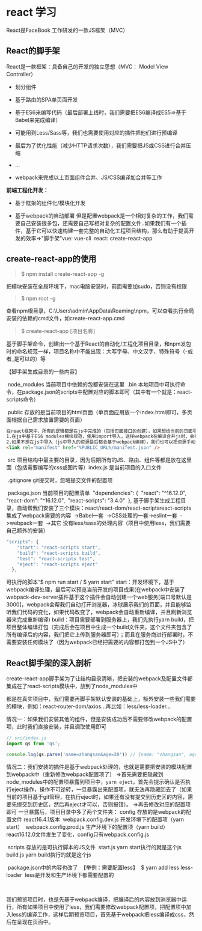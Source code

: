# react 学习
React是FaceBook 工作研发的一款JS框架（MVC）
## React的脚手架
React是一款框架：具备自己的开发的独立思想（MVC： Model View Controller）
- 划分组件

- 基于路由的SPA单页面开发

- 基于ES6来编写代码（最后部署上线时，我们需要把ES6编译成ES5=>基于Babel来完成编译）

- 可能用到Less/Sass等，我们也需要使用对应的插件把他们进行预编译

- 最后为了优化性能（减少HTTP请求次数），我们需要把JS或CSS进行合并压缩

- ...

- webpack来完成以上页面组件合并、JS/CSS编译加合并等工作

**前端工程化开发：**

- 基于框架的组件化/模块化开发

- 基于webpack的自动部署
但是配置webpack是一个相对复杂的工作，我们需要自己安装很多包，还需要自己写相对复杂的配置文件..如果我们有一个插件，基于它可以快速构建一套完整的自动化工程项目结构，那么有助于提高开发的效率=>"脚手架"
	​	vue: vue-cli
	​	react: create-react-app
## create-react-app的使用
> $ npm install create-react-app -g

把模块安装在全局环境下，mac电脑安装时，前面需要加sudo，否则没有权限

> $ npm root -g

查看npm根目录，C:\Users\admin\AppData\Roaming\npm，可以查看执行全局安装的依赖的cmd文件，如create-react-app.cmd

> $ create-react-app [项目名称]

基于脚手架命令，创建出一个基于React的自动化/工程化项目目录，和npm发包时的命名规范一样，项目名称中不能出现：大写字母、中文汉字、特殊符号（-或者_是可以的）等

【脚手架生成目录的一些内容】

​	node_modules 当前项目中依赖的包都安装在这里
​	.bin 本地项目中可执行命令，在package.json的scripts中配置对应的脚本即可（其中有一个就是：react-scripts命令）

​	public 存放的是当前项目的html页面（单页面应用放一个index.html即可，多页面根据自己需求放置需要的页面）

```html
在react框架中，所有的逻辑都是在js中完成的（包括页面接口的创建），如果想给当前的页面导入一些css样式或img图片等内容，我们有两种方式：
1.在js中基于ES6 modules模块规范，使用import导入，这样webpack在编译合并js时，会把导入的资源文件等插入到页面的结构中（绝对不能在js管控的结构中通过相对目录./或者../，导入资源，因为在webpack编译时，地址就不在是之前的地址了）
2.如果不想在js中导入（js中导入的资源最后都会基于webpack编译），我们也可以把资源手动的在html中导入，但是html最后也要基于webpack编译，导入的地址也不建议写相对地址，而是使用 "%PUBLIC_URL% 写成绝对地址
<link rel="manifest" href="%PUBLIC_URL%/manifest.json" />
```

​	src 项目结构中最主要的目录，因为后期所有的JS、路由、组件等都是放在这里面（包括需要编写的css或图片等）
​		index.js 是当前项目的入口文件

​		.gitignore git提交时，忽略提交文件的配置项

​		package.json 当前项目的配置清单
​				"dependencies": {
​					"react": "^16.12.0",
​					"react-dom": "^16.12.0",
​					"react-scripts": "3.4.0"
​				},
​				基于脚手架生成工程目录，自动帮我们安装了三个模块：react/react-dom/react-scripts
​				react-scripts集成了webpack需要的内容
​					->Babel一套
​					->CSS处理的一套
​					->eslint一套
​					->webpack一套
​					->其它
​				没有less/sass的处理内容（项目中使用less，我们需要自己额外的安装）

```js
"scripts": {
    "start": "react-scripts start",
    "build": "react-scripts build",
    "test": "react-scripts test",
    "eject": "react-scripts eject"
  },
```

可执行的脚本“$ npm run start / $ yarn start”
	start：开发环境下，基于webpack编译处理，最后可以预览当前开发的项目成果(在webpack中安装了webpack-dev-server插件基于这个插件会自动创建一个web服务[端口号默认是3000]，webpack会帮我们自动打开浏览器，冰球展示我们的页面，并且能够监听我们代码的变化，如果代码改变了，webpack会自动重新编译，并且刷新浏览器来完成重新编译)
	build：项目需要部署到服务器上，我们先执行yarn build，把项目整体编译打包（完成后会在项目中生成一个build文件夹，这个文件夹包含了所有编译后的内容，我们把它上传到服务器即可）；而且在服务商进行部署时，不需要安装任何模块了（因为webpack已经把需要的内容都打包到一个JS中了）

## React脚手架的深入剖析

create-react-app脚手架为了让结构目录清晰，把安装的webpack及配置文件都集成在了react-scripts模块中，放到了node_modules中

都是在真实项目中，我们需要再脚手架默认安装的基础上，额外安装一些我们需要的模块，例如：react-router-dom/axios...再比如：less/less-loader...

情况一：如果我们安装其他的组件，但是安装成功后不需要修改webpack的配置项，此时我们直接安装，并且调取使用即可

```js
// src/index.js
import qs from 'qs';

console.log(qs.parse('name=zhangsan&age=20')) // {name: "zhangsan", age: "20"}
```

情况二：我们安装的插件是基于webpack处理的，也就是需要把安装的模块配置到webpack中（重新修改webpack配置项了）
	=>首先需要把隐藏到node_modules中的配置项暴露到项目中，`yarn eject`，首先会提示确认是否执行eject操作，操作不可逆转，一旦暴露出来配置项，就无法再隐藏回去了（如果当前的项目基于git管理，在执行eject时，如果还有没有提交到历史区的内容，需要先提交到历史区，然后再eject才可以，否则报错）。
	=>再去修改对应的配置项即可
		一旦暴露后，项目目录中多了两个文件夹：
			config 存放的是webpack的配置文件
				react16.4.1版本
​				webpack.config.dev.js 开发环境下的配置项（yarn start）
​				webpack.config.prod.js 生产环境下的配置项（yarn build）
​				react16.12.0文件发生了变化，config只有webpack.config.js

​			scripts 存放的是可执行脚本的JS文件
​				start.js yarn start执行的就是这个js
​				build.js yarn build执行的就是这个js

​	package.json中的内容也改了
​		【举例：需要配置less】
​				$ yarn add less less-loader
​				less是开发和生产环境下都需要配置的

​		

​	我们预览项目时，也是先基于webpack编译，把编译后的内容放到浏览器中运行，所有如果项目中使用了less，我们需要修改webpack配置项，把配置项中加入less的编译工作，这样后期预览项目，首先基于webpack把less编译成css，然后在呈现在页面中。





